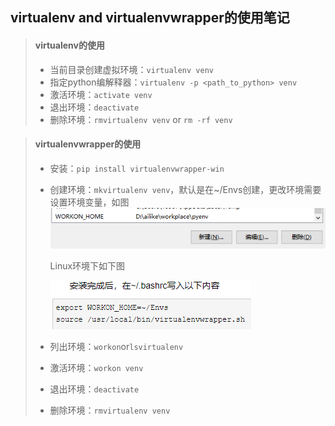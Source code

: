 ## virtualenv and virtualenvwrapper的使用笔记



> #### virtualenv的使用
>
> - 当前目录创建虚拟环境：`virtualenv venv`
> - 指定python编解释器：`virtualenv -p <path_to_python> venv`
> - 激活环境：`activate venv`
> - 退出环境：`deactivate`
> - 删除环境：`rmvirtualenv venv` or `rm -rf venv`

> #### virtualenvwrapper的使用
>
> - 安装：`pip install virtualenvwrapper-win`
>
> - 创建环境：`mkvirtualenv venv`，默认是在~/Envs创建，更改环境需要设置环境变量，如图![WORKON_HOME](./virtualenvwrapper_change_workon_dir.png)
>
>   Linux环境下如下图
>
>   ![WORKON_HOME LINUX](./virtualenvwrapper_change_workon_dir_linux.png)
>
> - 列出环境：`workon`or`lsvirtualenv`
>
> - 激活环境：`workon venv`
>
> - 退出环境：`deactivate`
>
> - 删除环境：`rmvirtualenv venv`
>

